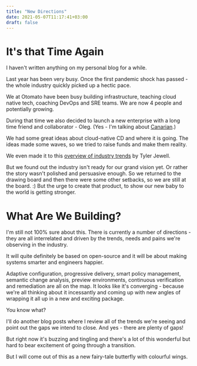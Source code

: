 ```yaml
---
title: "New Directions"
date: 2021-05-07T11:17:41+03:00
draft: false
---
```


# It's that Time Again

I haven't written anything on my personal blog for a while.


Last year has been very busy. Once the first pandemic shock  has passed - the whole industry quickly picked up a hectic pace. 

We at Otomato have been busy building infrastructure, teaching cloud native tech, coaching DevOps and SRE teams. We are now 4 people and potentially growing.

During that time we also decided to launch a new enterprise with a long time friend and collaborator - Oleg. (Yes - I'm talking about [Canarian](https://canarian.io).) 

We had some great ideas about cloud-native CD and where it is going. The ideas made some waves, so we tried to raise funds and make them reality. 

We even made it to this [overview of industry trends](https://tylerjewell.substack.com/p/2021-developer-trends) by Tyler Jewell.

But we found out the industry isn't ready for our grand vision yet.  Or rather the story wasn't polished and persuasive enough. So we returned to the drawing board and then there were some other setbacks, so we are still at the board. :) 
But the urge to create that product, to show our new baby to the world is getting stronger.

# What Are We Building?

I'm still not 100% sure about this. There is currently a number of directions - they are all interrelated and driven by the trends, needs and pains we're observing in the industry. 

It will quite definitely be based on open-source and it will be about making systems smarter and engineers happier. 

Adaptive configuration, progressive delivery, smart policy management, semantic change analysis, preview environments, continuous verification and remediation are all on the map. It looks like it's converging - because we're all thinking about it incessantly and coming up with new angles of wrapping it all up in a new and exciting package.

You know what? 

I'll do another blog posts where I review all of the trends we're seeing and point out the gaps we intend to close. And yes - there are plenty of gaps!

But right now it's buzzing and tingling and there's a lot of this wonderful but hard to bear excitement of going through a transition.

But I will come out of this as a new fairy-tale butterfly with colourful wings.




